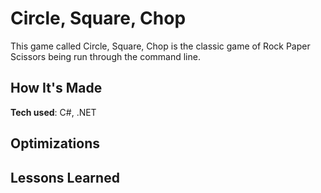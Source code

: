 # Circle, Square, Chop

This game called Circle, Square, Chop is the classic game of Rock Paper Scissors being run through the command line.

## How It's Made

**Tech used**: C#, .NET

## Optimizations


## Lessons Learned

